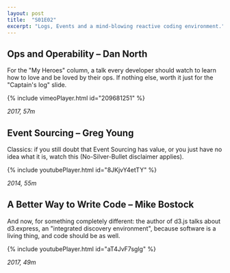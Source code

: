 ```yaml
---
layout: post
title:  "S01E02"
excerpt: "Logs, Events and a mind-blowing reactive coding environment."
---
```


## Ops and Operability – Dan North

For the "My Heroes" column, a talk every developer should watch to learn how to love and be loved by their ops. If nothing else, worth it just for the "Captain's log" slide. 

{% include vimeoPlayer.html id="209681251" %}

*2017, 57m*

## Event Sourcing – Greg Young

Classics: if you still doubt that Event Sourcing has value, or you just have no idea what it is, watch this (No-Silver-Bullet disclaimer applies).

{% include youtubePlayer.html id="8JKjvY4etTY" %}

*2014, 55m*

## A Better Way to Write Code – Mike Bostock

And now, for something completely different: the author of d3.js talks about d3.express, an "integrated discovery environment", because software is a living thing, and code should be as well.

{% include youtubePlayer.html id="aT4JvF7sglg" %}

*2017, 49m*